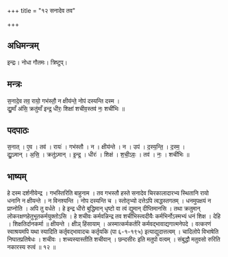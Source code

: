 +++
title = "१२ सनादेव तव"

+++
## अधिमन्त्रम्
इन्द्रः। नोधा गौतमः। त्रिष्टुप्।

## मन्त्रः
स॒नादे॒व तव॒ रायो॒ गभ॑स्तौ॒ न क्षीय॑न्ते॒ नोप॑ दस्यन्ति दस्म ।  
द्यु॒माँ अ॑सि॒ क्रतु॑माँ इन्द्र॒ धीरः॒ शिक्षा॑ शचीव॒स्तव॑ नः॒ शची॑भिः ॥

## पदपाठः
स॒नात् । ए॒व । तव॑ । रायः॑ । गभ॑स्तौ । न । क्षीय॑न्ते । न । उप॑ । द॒स्य॒न्ति॒ । द॒स्म॒ ।  
द्यु॒ऽमान् । अ॒सि॒ । क्रतु॑ऽमान् । इ॒न्द्र॒ । धीरः॑ । शिक्ष॑ । श॒ची॒ऽवः॒ । तव॑ । नः॒ । शची॑भिः ॥

## भाष्यम्
हे दस्म दर्शनीयेन्द्र । गभस्तिरिति बाहुनाम । तव गभस्तौ हस्ते सनादेव चिरकालादारभ्य स्थितानि रायो धनानि न क्षीयन्ते । न विनश्यन्ति । नोप दस्यन्ति च । स्तोतृभ्यो दत्तेऽपि त्वद्धस्तगतम् । धनमुपक्षयं न प्राप्नोति । अपि तु वर्धते । हे इन्द्र धीरो बुद्धिमान् धृष्टो वा त्वं द्युमान् दीप्तिमानसि । तथा क्रतुमान् लोकरक्षणहेतुभूतकर्मयुक्तोऽसि । हे शचीवः कर्मवन्निन्द्र तव शचीभिस्त्वदीयैः कर्मभिर्नोऽस्मभ्यं धनं शिक्ष । देहि । शिक्षतिर्दानकर्मा ॥ क्षीयन्ते । क्षीञ् हिंसायाम् । अस्मात्कर्मकर्तरि कर्मवद्भावाद्यगात्मनेपदे । वत्करणं स्वाश्रयमपि यथा स्यादिति कर्तृवद्भावादचः कर्तृयकि (पा ६-१-१९५) इत्याद्युदात्तत्वम् । चादिलोपे विभाषेति निघातप्रतिषेधः । शचीवः । शच्यस्यास्तीति शचीवान् । छन्दसीरः इति मतुपो वत्वम् । संबुद्धौ मतुवसो रुरिति नकारस्य रुत्वं ॥ १२ ॥